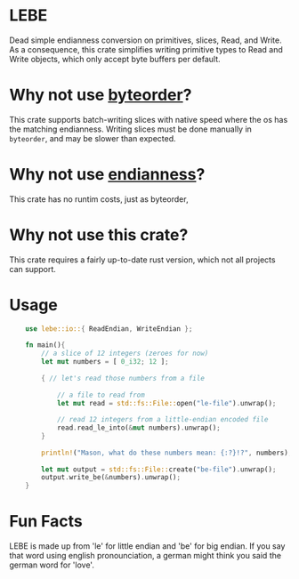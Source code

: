 # LEBE
Dead simple endianness conversion on primitives, slices, Read, and Write.
As a consequence, this crate simplifies writing primitive types to
Read and Write objects, which only accept byte buffers per default.

# Why not use [byteorder](https://crates.io/crates/byteorder)?
This crate supports batch-writing slices with native speed 
where the os has the matching endianness. Writing slices must be done
manually in `byteorder`, and may be slower than expected.

# Why not use [endianness](https://crates.io/crates/endianness)?
This crate has no runtim costs, just as byteorder,

# Why not use this crate?
This crate requires a fairly up-to-date rust version, 
which not all projects can support.

# Usage
```rust
    use lebe::io::{ ReadEndian, WriteEndian };
    
    fn main(){
        // a slice of 12 integers (zeroes for now)
        let mut numbers = [ 0_i32; 12 ];
        
        { // let's read those numbers from a file
        
            // a file to read from
            let mut read = std::fs::File::open("le-file").unwrap();
            
            // read 12 integers from a little-endian encoded file
            read.read_le_into(&mut numbers).unwrap();
        }
        
        println!("Mason, what do these numbers mean: {:?}!?", numbers);
        
        let mut output = std::fs::File::create("be-file").unwrap();
        output.write_be(&numbers).unwrap();
    }
```


# Fun Facts
LEBE is made up from 'le' for little endian and 'be' for big endian.
If you say that word using english pronounciation, 
a german might think you said the german word for 'love'.